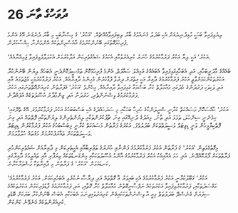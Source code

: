 # 26 ދުވަހުގެ ތާނަ 

ލިޔެވިފައިވާ ބަހަކީ މުޅިދުނިޔެއަށް އެކި ބަދަލު ގެނައުމުގެ ބާރު ލިބިފައިވާއެއްޗެއް. 'އަކުރު' ގެ މިސްރާބަކީ މި ބާރު ދެނެގަނެ އޭގެ އެންމެ ފުރިހަމަގޮތުގައި ބޭނުންކުރުމެގެ އާއުސްމިންތަކެއް އެެންމެންނާ ހިއްސާކުރުން.

'އަކުރު' އަކީ ލިޔާ އަކުރު ފަރުމާކުރުމެގެ ހުނަރު ކުރިއެރުވުމާއި އެކަމުގެ ޝައުގުވެރިކަން އަލާކުރުމަށް އެކުލަވާލެވިފައިވާ ޖަމިއްޔާއެއް.

ބެއެއްގެ މާދަރީބަހާއި، އަދި އެބަހާއިގުޅިފައިވާ އެބައެއްގެ އަމިއްލަ ސަގާފަތް، އެންމެ ފުރިހަމަކޮށް ތަމްސީލުކޮށްދެނީ އެބަހެއް ލިޔަން ބޭނުންކުރާ އަކުރުތަކުންކަމަށްވާތީ އަކުރު ފަރުމާކުރުމުގެ ދާއިރާ އަކީ އިތުރަށް ދިރުވާ ފުޅާކުރުން މުހިންމު ދާއިރާއެއް. އަކުރު ފަރުމާކުރުމަކީ މުޖުތަމައު އާއި އަދި ވަކިވަކި ފަރުދުންގެ މެދުގައި މުއާމަލާތް ކުރާ ބަސްމަގާ ގުޅިފައިވާ ދާއިރާއެއް. މިހެންވެ 'އަކުރު' ގެފަރާތުން ކުރިއަށްއޮތްތަނުގައި އަކުރު ފަރުމާކުރުމުގެ ވިސްނުންތެރި، ހަރުދަނާ އަދި ޒިންމާދާރު އުސޫލުތަކެއް އުފައްދާނެ.

'އަކުރު' ހާއްސަކޮށް މަސައްކަތް ކުރާނީ ޝްރީލަންކާގެ ހުރިހާ ބަހަކާއި މި ސަރަހައްދުގެ  އެކި ބަސްބަބަހުގެ އަކުރު ފަރުމާކުރުމުގަ. އޭގެ ތެރޭގައި ހިމެނެނީ ސިންހަލަ، ތަމަޅަ އަދި ތާނަ.  މިއަދުގެ ދުނިއޭގައި ގިނަ ޗާޕުކުރުންތަކާއި ލިޔުންތެރިންގެ ލިޔުންތަކާއި ފޮތްތައް އަދި ގިނަ ފޮތްކިޔާމީހުން ވަނީ ޑިޖިޓަލް ވަސީލަތްތަކަށް ބަދަލުވެފަ. އަކުރުގެ ފަރާތުން މަސައަކަތް ކުރާނީ މިބަސްބަހުގެ އަކުރު ފަރުމާކުރުން ޑިޖިޓަލް ވަސީލަތްތަކަށް ތައާރަފުކުރުމަށް މަގުތައް ހުލުވާލުމަށް.

މިގޮތުގެމަތިން 'އަކުރު' ގެ ފަރާތުން އަކުރު ފަރުމާކުރުމުގެ ފަންނާއި ހުނަރުގެ ތަޖުރިބާއާއި އެހީތެރިކަން މި ދާއިރާއަށް ޝަގުވެރިކަންހުރި ފަރާތްތަކަށް ފޯރުކޮއްދޭނެ. އަދި ހަމަ އެއާއިއެކު އަކުރު ފަރުމާކުރުމުގެ އާންމު އުސޫލުތަކަކާއި މިންގަނޑުތަކެއް ވިޔަފާރި އާއި ތައުލީމުގެ ދާއިރާގައި ކަނޑައަޅަން 'އަކުރު' ގެ ފަރާތުން މި ދާއިރާތަކާ މަޝްވަރާކުރާނެ.

'އަކުރު' ގަބޫލުކުރާނީ އަކުރު ފަރުމާކުރުމުގެ އެކި ބައިވަރު އާ ގޮތްތައް އަދި ދިރާސާ ނުކުރެވި އެބަހުރިކަމަށް. އަކުރު ފަރުމާކުރުމުގެ މަގްސަދުތަކާއި، ފަރުމާކުރެވިފައިވާ އަކުރުތަކެއް ނަފްސާނީގޮތުން މުއާމަލާތް ކުރާ ގޮތާއި، އަދި ފަރުމާކުރުމުގެ ފާޑުވެރިކަމުން އަކުރުތަކެއްގެ ސިފަޔަށް ގެނެސްދޭ ބަދަލުތަތް މިއީ އާ ވިސްނުންތަކަކައިގެން ކުރިއަރުވައިފިނަމަ އެބަހަކާއި އެބަސް ބޭނުންކުރާ ބަޔަކަށް ބޮޑެތި ކުރިއެރުންތަކެއް ގެނެވޭނެ ކަންކަން.






